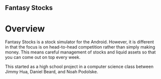 ## Fantasy Stocks

# Overview
Fantasy Stocks is a stock simulator for the Android. However, it is different in that the focus is on 
head-to-head competition rather than simply making money. This means careful management of stocks and 
liquid assets so that you can come out on top every week.

This started as a high school project in a computer science class between Jimmy Hua, Daniel Beard, and Noah Podolske.
